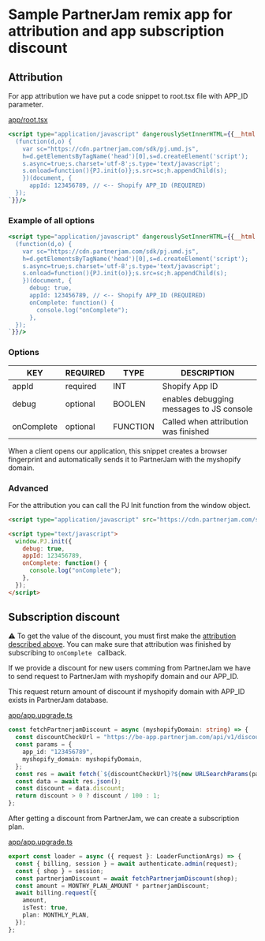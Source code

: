 # Sample PartnerJam remix app for attribution and app subscription discount

## Attribution

For app attribution we have put a code snippet to root.tsx file with APP_ID parameter.

[app/root.tsx](app/root.tsx)

```jsx
<script type="application/javascript" dangerouslySetInnerHTML={{__html: `
  (function(d,o) {
    var sc="https://cdn.partnerjam.com/sdk/pj.umd.js",
    h=d.getElementsByTagName('head')[0],s=d.createElement('script');
    s.async=true;s.charset='utf-8';s.type='text/javascript';
    s.onload=function(){PJ.init(o)};s.src=sc;h.appendChild(s);
    })(document, {
      appId: 123456789, // <-- Shopify APP_ID (REQUIRED)
  });
`}}/>
```

### Example of all options
```jsx
<script type="application/javascript" dangerouslySetInnerHTML={{__html: `
  (function(d,o) {
    var sc="https://cdn.partnerjam.com/sdk/pj.umd.js",
    h=d.getElementsByTagName('head')[0],s=d.createElement('script');
    s.async=true;s.charset='utf-8';s.type='text/javascript';
    s.onload=function(){PJ.init(o)};s.src=sc;h.appendChild(s);
    })(document, {
      debug: true,
      appId: 123456789, // <-- Shopify APP_ID (REQUIRED)
      onComplete: function() {
        console.log("onComplete");
      },
  });
`}}/>
```

### Options

| KEY        | REQUIRED | TYPE     |  DESCRIPTION                             |
|------------|----------|----------|------------------------------------------|
| appId      | required | INT      | Shopify App ID                           | 
| debug      | optional | BOOLEN   | enables debugging messages to JS console |
| onComplete | optional | FUNCTION | Called when attribution was finished     | 


When a client opens our application, this snippet creates a browser fingerprint and automatically sends it to PartnerJam with the myshopify domain.

### Advanced

For the attribution you can call the PJ Init function from the window object.

```html
<script type="application/javascript" src="https://cdn.partnerjam.com/sdk/pj.umd.js"></script>

<script type="text/javascript">
  window.PJ.init({
    debug: true,
    appId: 123456789,
    onComplete: function() {
      console.log("onComplete");
    },
  });
</script>
```

## Subscription discount

⚠️ To get the value of the discount, you must first make the [attribution described above](#Attribution). You can make sure that attribution was finished by subscribing to `onComplete ` callback.

If we provide a discount for new users comming from PartnerJam we have to send request to PartnerJam with myshopify domain and our APP_ID.

This request return amount of discount if myshopify domain with APP_ID exists in PartnerJam database.

[app/app.upgrade.ts](app/routes/app.upgrade.ts)

```ts
const fetchPartnerjamDiscount = async (myshopifyDomain: string) => {
  const discountCheckUrl = "https://be-app.partnerjam.com/api/v1/discount-check/";
  const params = {
    app_id: "123456789",
    myshopify_domain: myshopifyDomain,
  };
  const res = await fetch(`${discountCheckUrl}?${new URLSearchParams(params)}`);
  const data = await res.json();
  const discount = data.discount;
  return discount > 0 ? discount / 100 : 1;
};
```

After getting a discount from PartnerJam, we can create a subscription plan.

[app/app.upgrade.ts](app/routes/app.upgrade.ts)

```ts
export const loader = async ({ request }: LoaderFunctionArgs) => {
  const { billing, session } = await authenticate.admin(request);
  const { shop } = session;
  const partnerjamDiscount = await fetchPartnerjamDiscount(shop);
  const amount = MONTHY_PLAN_AMOUNT * partnerjamDiscount;
  await billing.request({
    amount,
    isTest: true,
    plan: MONTHLY_PLAN,
  });
};
```
